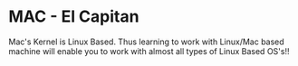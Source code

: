 # MAC - El Capitan

Mac's Kernel is Linux Based. Thus learning to work with Linux/Mac based machine will enable you to work with almost all types of Linux Based OS's!!


